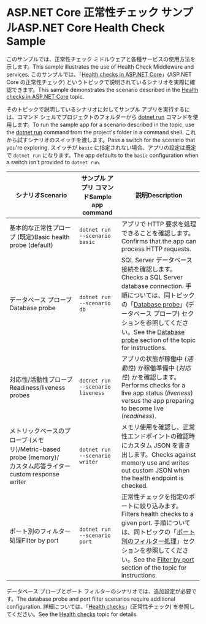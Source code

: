 # <a name="aspnet-core-health-check-sample"></a><span data-ttu-id="4763a-101">ASP.NET Core 正常性チェック サンプル</span><span class="sxs-lookup"><span data-stu-id="4763a-101">ASP.NET Core Health Check Sample</span></span>

<span data-ttu-id="4763a-102">このサンプルでは、正常性チェック ミドルウェアと各種サービスの使用方法を示します。</span><span class="sxs-lookup"><span data-stu-id="4763a-102">This sample illustrates the use of Health Check Middleware and services.</span></span> <span data-ttu-id="4763a-103">このサンプルでは、「[Health checks in ASP.NET Core](https://docs.microsoft.com/aspnet/core/host-and-deploy/health-checks)」(ASP.NET Core の正常性チェック) というトピックで説明されているシナリオを実際に確認できます。</span><span class="sxs-lookup"><span data-stu-id="4763a-103">This sample demonstrates the scenario described in the [Health checks in ASP.NET Core](https://docs.microsoft.com/aspnet/core/host-and-deploy/health-checks) topic.</span></span>

<span data-ttu-id="4763a-104">そのトピックで説明しているシナリオに対してサンプル アプリを実行するには、コマンド シェルでプロジェクトのフォルダーから [dotnet run](https://docs.microsoft.com/dotnet/core/tools/dotnet-run) コマンドを使用します。</span><span class="sxs-lookup"><span data-stu-id="4763a-104">To run the sample app for a scenario described in the topic, use the [dotnet run](https://docs.microsoft.com/dotnet/core/tools/dotnet-run) command from the project's folder in a command shell.</span></span> <span data-ttu-id="4763a-105">これから試すシナリオのスイッチを渡します。</span><span class="sxs-lookup"><span data-stu-id="4763a-105">Pass a switch for the scenario that you're exploring.</span></span> <span data-ttu-id="4763a-106">スイッチが `basic` に指定されない場合、アプリの設定は既定で `dotnet run` になります。</span><span class="sxs-lookup"><span data-stu-id="4763a-106">The app defaults to the `basic` configuration when a switch isn't provided to `dotnet run`.</span></span>

| <span data-ttu-id="4763a-107">シナリオ</span><span class="sxs-lookup"><span data-stu-id="4763a-107">Scenario</span></span>                                               | <span data-ttu-id="4763a-108">サンプル アプリ コマンド</span><span class="sxs-lookup"><span data-stu-id="4763a-108">Sample app command</span></span>               | <span data-ttu-id="4763a-109">説明</span><span class="sxs-lookup"><span data-stu-id="4763a-109">Description</span></span> |
| ------------------------------------------------------ | -------------------------------- | ----------- |
| <span data-ttu-id="4763a-110">基本的な正常性プローブ (既定)</span><span class="sxs-lookup"><span data-stu-id="4763a-110">Basic health probe (default)</span></span>                           | `dotnet run --scenario basic`    | <span data-ttu-id="4763a-111">アプリで HTTP 要求を処理できることを確認します。</span><span class="sxs-lookup"><span data-stu-id="4763a-111">Confirms that the app can process HTTP requests.</span></span> |
| <span data-ttu-id="4763a-112">データベース プローブ</span><span class="sxs-lookup"><span data-stu-id="4763a-112">Database probe</span></span>                                         | `dotnet run --scenario db`       | <span data-ttu-id="4763a-113">SQL Server データベース接続を確認します。</span><span class="sxs-lookup"><span data-stu-id="4763a-113">Checks a SQL Server database connection.</span></span> <span data-ttu-id="4763a-114">手順については、同トピックの「[Database probe](https://docs.microsoft.com/aspnet/core/host-and-deploy/health-checks#database-probe)」(データベース プローブ) セクションを参照してください。</span><span class="sxs-lookup"><span data-stu-id="4763a-114">See the [Database probe](https://docs.microsoft.com/aspnet/core/host-and-deploy/health-checks#database-probe) section of the topic for instructions.</span></span> |
| <span data-ttu-id="4763a-115">対応性/活動性プローブ</span><span class="sxs-lookup"><span data-stu-id="4763a-115">Readiness/liveness probes</span></span>                              | `dotnet run --scenario liveness` | <span data-ttu-id="4763a-116">アプリの状態が稼働中 (*活動性*) か稼働準備中 (*対応性*) かを確認します。</span><span class="sxs-lookup"><span data-stu-id="4763a-116">Performs checks for a live app status (*liveness*) versus the app preparing to become live (*readiness*).</span></span> |
| <span data-ttu-id="4763a-117">メトリックベースのプローブ (メモリ)/</span><span class="sxs-lookup"><span data-stu-id="4763a-117">Metric-based probe (memory)/</span></span><br><span data-ttu-id="4763a-118">カスタム応答ライター</span><span class="sxs-lookup"><span data-stu-id="4763a-118">custom response writer</span></span> | `dotnet run --scenario writer`   | <span data-ttu-id="4763a-119">メモリ使用を確認し、正常性エンドポイントの確認時にカスタム JSON を書き出します。</span><span class="sxs-lookup"><span data-stu-id="4763a-119">Checks against memory use and writes out custom JSON when the health endpoint is checked.</span></span> |
| <span data-ttu-id="4763a-120">ポート別のフィルター処理</span><span class="sxs-lookup"><span data-stu-id="4763a-120">Filter by port</span></span>                                         | `dotnet run --scenario port`     | <span data-ttu-id="4763a-121">正常性チェックを指定のポートに絞り込みます。</span><span class="sxs-lookup"><span data-stu-id="4763a-121">Filters health checks to a given port.</span></span> <span data-ttu-id="4763a-122">手順については、同トピックの「[ポート別のフィルター処理](https://docs.microsoft.com/aspnet/core/host-and-deploy/health-checks#filter-by-port)」セクションを参照してください。</span><span class="sxs-lookup"><span data-stu-id="4763a-122">See the [Filter by port](https://docs.microsoft.com/aspnet/core/host-and-deploy/health-checks#filter-by-port) section of the topic for instructions.</span></span> |

<span data-ttu-id="4763a-123">データベース プローブとポート フィルターのシナリオでは、追加設定が必要です。</span><span class="sxs-lookup"><span data-stu-id="4763a-123">The database probe and port filter scenarios require additional configuration.</span></span> <span data-ttu-id="4763a-124">詳細については、「[Health checks](https://docs.microsoft.com/aspnet/core/host-and-deploy/health-checks)」(正常性チェック) を参照してください。</span><span class="sxs-lookup"><span data-stu-id="4763a-124">See the [Health checks](https://docs.microsoft.com/aspnet/core/host-and-deploy/health-checks) topic for details.</span></span>
